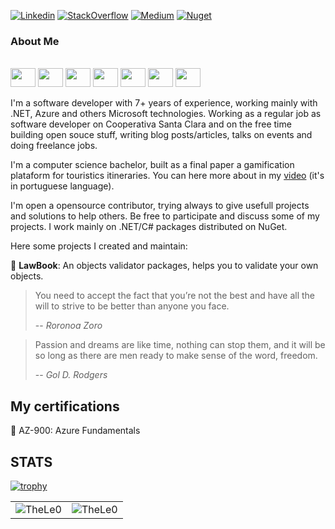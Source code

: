 [![Linkedin](https://img.shields.io/badge/linkedin-%230077B5.svg?&style=for-the-badge&logo=linkedin&logoColor=white)](https://www.linkedin.com/in/leonardo-tosin-b57406112/)
[![StackOverflow](https://img.shields.io/badge/stackoverflow-%23F48024.svg?&style=for-the-badge&logo=stackoverflow&logoColor=white)](https://stackoverflow.com/users/9767014/thele0?tab=profile)
[![Medium](https://img.shields.io/badge/Medium-12100E?style=for-the-badge&logo=medium&logoColor=white)](https://medium.com/@TheLe0)
[![Nuget](https://img.shields.io/badge/-TheLe0-blue?style=flat-square&logo=nuget&logoColor=white&link=https://www.nuget.org/profiles/TheLe0/)](https://www.nuget.org/profiles/TheLe0/)

### About Me

<div style="display: inline_block"><br>
  <img align="center"  height="30" width="40" src="https://cdn.worldvectorlogo.com/logos/microsoft-azure-3.svg">
  <img align="center"  height="30" width="40" src="https://cdn.worldvectorlogo.com/logos/c--4.svg">
  <img align="center"  height="30" width="40" src="https://cdn.worldvectorlogo.com/logos/dot-net-core-7.svg">
  <img align="center"  height="30" width="40" src="https://cdn.worldvectorlogo.com/logos/microsoft-sql-server-1.svg">
  <img align="center"  height="30" width="40" src="https://cdn.worldvectorlogo.com/logos/visual-studio-2013.svg">
  <img align="center"  height="30" width="40" src="https://cdn.worldvectorlogo.com/logos/azure-1.svg">
  <img align="center"  height="30" width="40" src="https://cdn.worldvectorlogo.com/logos/azure-event-hub.svg">
</div>
  
<br />
I'm a software developer with 7+ years of experience, working mainly with .NET, Azure and others Microsoft technologies. Working as a regular job as software developer on Cooperativa Santa Clara and on the free time building open souce stuff, writing blog posts/articles, talks on events and doing freelance jobs.

I'm a computer science bachelor, built as a final paper a gamification plataform for touristics itineraries. You can here more about in my [video](https://www.youtube.com/watch?v=xZLdsME5gGU) (it's in portuguese language).

I'm open a opensource contributor, trying always to give usefull projects and solutions to help others. Be free to participate and discuss some of my projects. I work mainly on .NET/C# packages distributed on NuGet. 

Here some projects I created and maintain:

📓 <b>LawBook</b>: An objects validator packages, helps you to validate your own objects.

> You need to accept the fact that you’re not the best and have all the will to strive to be better than anyone you face.
>
> -- <cite>Roronoa Zoro</cite>


> Passion and dreams are like time, nothing can stop them, and it will be so long as there are men ready to make sense of the word, freedom.
>
> -- <cite>Gol D. Rodgers</cite>

## My certifications

🏅 AZ-900: Azure Fundamentals

## STATS

[![trophy](https://github-profile-trophy.vercel.app/?username=TheLe0&theme=onedark&column=8)](https://github.com/ryo-ma/github-profile-trophy)

<center>
<table>
  <tr>
      <td><img align="center" src="https://github-readme-stats.vercel.app/api/top-langs/?username=TheLe0&theme=onedark" alt="TheLe0" /></td>  
      <td><img align="center" src="https://github-readme-stats.vercel.app/api?username=TheLe0&theme=onedark" alt="TheLe0" /></td>  
  </tr> 
</table>
</center>
